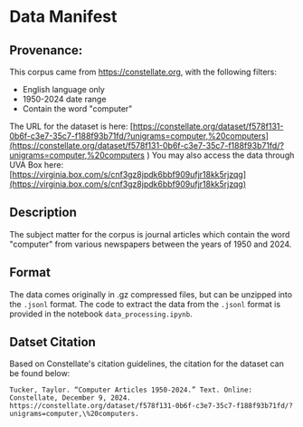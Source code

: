 # Data Manifest

## Provenance:
This corpus came from https://constellate.org, with the following filters:
- English language only
- 1950-2024 date range
- Contain the word "computer"

The URL for the dataset is here: [https://constellate.org/dataset/f578f131-0b6f-c3e7-35c7-f188f93b71fd/?unigrams=computer,%20computers](https://constellate.org/dataset/f578f131-0b6f-c3e7-35c7-f188f93b71fd/?unigrams=computer,%20computers
)
You may also access the data through UVA Box here: [https://virginia.box.com/s/cnf3gz8jpdk6bbf909ufjr18kk5rjzqg](https://virginia.box.com/s/cnf3gz8jpdk6bbf909ufjr18kk5rjzqg)

## Description
The subject matter for the corpus is journal articles which contain the word "computer" from various newspapers between the years of 1950 and 2024.

## Format
The data comes originally in .gz compressed files, but can be unzipped into the `.jsonl` format. The code to extract the data from the `.jsonl` format is provided in the notebook `data_processing.ipynb`.

## Datset Citation
Based on Constellate's citation guidelines, the citation for the dataset can be found below:

```raw
Tucker, Taylor. “Computer Articles 1950-2024.” Text. Online: Constellate, December 9, 2024. https://constellate.org/dataset/f578f131-0b6f-c3e7-35c7-f188f93b71fd/?unigrams=computer,\%20computers.
```